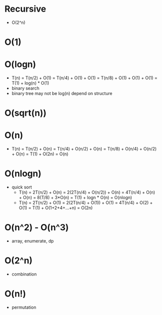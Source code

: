 # Recursive
- O(2^n)
# O(1)
# O(logn)
- T(n) = T(n/2) + O(1) = T(n/4) + O(1) + O(1) = T(n/8) + O(1) + O(1) + O(1) = T(1) + log(n) * O(1)
- binary search
- binary tree may not be log(n) depend on structure
# O(sqrt(n))
# O(n)
- T(n) = T(n/2) + O(n) = T(n/4) + O(n/2) + O(n) = T(n/8) + O(n/4) + O(n/2) + O(n) = T(1) + O(2n) = O(n)
# O(nlogn)
- quick sort
  - T(n) = 2T(n/2) + O(n) = 2(2T(n/4) + O(n/2)) + O(n) = 4T(n/4) + O(n) + O(n) = 8(T/8) + 3*O(n) = T(1) + logn * O(n) = O(nlogn)
  - T(n) = 2T(n/2) + O(1) = 2(2T(n/4) + O(1)) + O(1) = 4T(n/4) + O(2) + O(1) = T(1) + O(1+2+4+...+n) = O(2n)
# O(n^2) - O(n^3)
- array, enumerate, dp
# O(2^n)
- combination
# O(n!)
- permutation